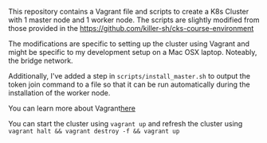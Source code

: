 This repository contains a Vagrant file and scripts to create a K8s Cluster with 1 master node and 1 worker node.
The scripts are slightly modified from those provided in the https://github.com/killer-sh/cks-course-environment

The modifications are specific to setting up the cluster using Vagrant and might be specific to my development setup on a Mac OSX laptop. Noteably, the bridge network.

Additionally, I've added a step in `scripts/install_master.sh` to output the token join command to a file so that it can be run automatically during the installation of the worker node.


You can learn more about Vagrant[here](https://learn.hashicorp.com/collections/vagrant/getting-started)

You can start the cluster using `vagrant up` and refresh the cluster using `vagrant halt && vagrant destroy -f && vagrant up`

